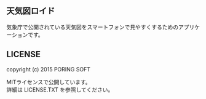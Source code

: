 ## 天気図ロイド

気象庁で公開されている天気図をスマートフォンで見やすくするためのアプリケーションです。

## LICENSE

copyright (c) 2015 PORING SOFT  

MITライセンスで公開しています。  
詳細は LICENSE.TXT を参照してください。
